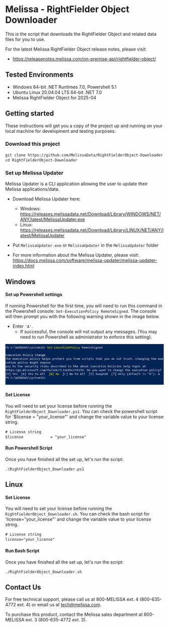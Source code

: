 # Melissa - RightFielder Object Downloader

This is the script that downloads the RightFielder Object and related data files for you to use.

For the latest Melissa RightFielder Object release notes, please visit:
- https://releasenotes.melissa.com/on-premise-api/rightfielder-object/


## Tested Environments
- Windows 64-bit .NET Runtimes 7.0, Powershell 5.1
- Ubuntu Linux 20.04.04 LTS 64-bit .NET 7.0
- Melissa RightFielder Object for 2025-04

## Getting started

These instructions will get you a copy of the project up and running on your local machine for development and testing purposes.

### Download this project
```
git clone https://github.com/MelissaData/RightFielderObject-Downloader
cd RightFielderObject-Downloader
```

### Set up Melissa Updater

Melissa Updater is a CLI application allowing the user to update their Melissa applications/data.
- Download Melissa Updater here:

	- Windows: <https://releases.melissadata.net/Download/Library/WINDOWS/NET/ANY/latest/MelissaUpdater.exe>
	- Linux: <https://releases.melissadata.net/Download/Library/LINUX/NET/ANY/latest/MelissaUpdater>

- Put `MelissaUpdater.exe` or `MelissaUpdater` in the `MelissaUpdater` folder
- For more information about the Melissa Updater, please visit: https://docs.melissa.com/software/melissa-updater/melissa-updater-index.html

## Windows

#### Set up Powershell settings

If running Powershell for the first time, you will need to run this command in the Powershell console: `Set-ExecutionPolicy RemoteSigned`.
The console will then prompt you with the following warning shown in the image below.
 - Enter `'A'`.
 	- If successful, the console will not output any messages. (You may need to run Powershell as administrator to enforce this setting).

 ![alt text](/screenshots/powershell_executionpolicy.png)

#### Set License

You will need to set your license before running the `RightFielderObject_Downloader.ps1`.
You can check the powershell script for '$license = "your_license"' and change the variable value to your license string.

```
# License string
$license            = "your_license"
```

#### Run Powershell Script

Once you have finished all the set up, let's run the script:

```
.\RightFielderObject_Downloader.ps1
```

## Linux

#### Set License

You will need to set your license before running the `RightFielderObject_Downloader.sh`.
You can check the bash script for 'license="your_license"' and change the variable value to your license string.

```
# License string
license="your_license"
```


#### Run Bash Script

Once you have finished all the set up, let's run the script:

```
./RightFielderObject_Downloader.sh
```

## Contact Us

For free technical support, please call us at 800-MELISSA ext. 4 (800-635-4772 ext. 4) or email us at tech@melissa.com.

To purchase this product, contact the Melissa sales department at 800-MELISSA ext. 3 (800-635-4772 ext. 3).
